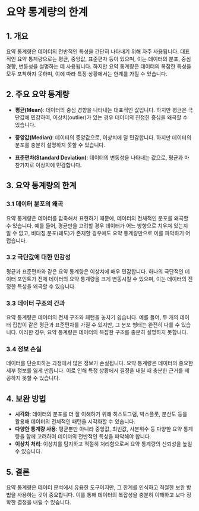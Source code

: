 # 요약 통계량의 한계

## 1. 개요
요약 통계량은 데이터의 전반적인 특성을 간단히 나타내기 위해 자주 사용됩니다. 대표적인 요약 통계량으로는 평균, 중앙값, 표준편차 등이 있으며, 이는 데이터의 분포, 중심경향, 변동성을 설명하는 데 사용됩니다. 하지만 요약 통계량은 데이터의 복잡한 특성을 모두 포착하지 못하며, 이에 따라 특정 상황에서는 한계를 가질 수 있습니다.

## 2. 주요 요약 통계량
- **평균(Mean)**: 데이터의 중심 경향을 나타내는 대표적인 값입니다. 하지만 평균은 극단값에 민감하여, 이상치(outlier)가 있는 경우 데이터의 진정한 중심을 왜곡할 수 있습니다.
  
- **중앙값(Median)**: 데이터의 중앙값으로, 이상치에 덜 민감합니다. 하지만 데이터의 분포를 충분히 설명하지 못할 수 있습니다.

- **표준편차(Standard Deviation)**: 데이터의 변동성을 나타내는 값으로, 평균과 마찬가지로 이상치에 민감합니다.

## 3. 요약 통계량의 한계

### 3.1 데이터 분포의 왜곡
요약 통계량은 데이터를 압축해서 표현하기 때문에, 데이터의 전체적인 분포를 왜곡할 수 있습니다. 예를 들어, 평균만을 고려할 경우 데이터가 어느 방향으로 치우쳐 있는지 알 수 없고, 비대칭 분포(왜도)가 존재할 경우에도 요약 통계량만으로 이를 파악하기 어렵습니다.

### 3.2 극단값에 대한 민감성
평균과 표준편차와 같은 요약 통계량은 이상치에 매우 민감합니다. 하나의 극단적인 데이터 포인트가 전체 데이터의 요약 통계량을 크게 변동시킬 수 있으며, 이는 데이터의 진정한 특성을 왜곡할 수 있습니다.

### 3.3 데이터 구조의 간과
요약 통계량은 데이터의 전체 구조와 패턴을 놓치기 쉽습니다. 예를 들어, 두 개의 데이터 집합이 같은 평균과 표준편차를 가질 수 있지만, 그 분포 형태는 완전히 다를 수 있습니다. 이러한 경우, 요약 통계량은 데이터의 복잡한 구조를 충분히 설명하지 못합니다.

### 3.4 정보 손실
데이터를 단순화하는 과정에서 많은 정보가 손실됩니다. 요약 통계량은 데이터의 중요한 세부 정보를 잃게 만듭니다. 이로 인해 특정 상황에서 결정을 내릴 때 충분한 근거를 제공하지 못할 수 있습니다.

## 4. 보완 방법
- **시각화**: 데이터의 분포를 더 잘 이해하기 위해 히스토그램, 박스플롯, 분산도 등을 활용해 데이터의 전체적인 패턴을 시각화할 수 있습니다.
- **다양한 통계량 사용**: 평균뿐만 아니라 중앙값, 최빈값, 사분위수 등 다양한 요약 통계량을 함께 고려하여 데이터의 전반적인 특성을 파악해야 합니다.
- **이상치 처리**: 이상치를 탐지하고 적절히 처리함으로써 요약 통계량의 신뢰성을 높일 수 있습니다.

## 5. 결론
요약 통계량은 데이터 분석에서 유용한 도구이지만, 그 한계를 인식하고 적절한 보완 방법을 사용하는 것이 중요합니다. 이를 통해 데이터의 복잡성을 충분히 이해하고 보다 정확한 결정을 내릴 수 있습니다.
